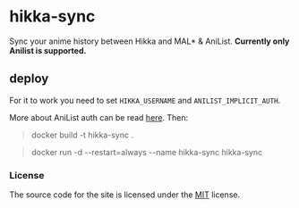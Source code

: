 # hikka-sync
Sync your anime history between Hikka and MAL* &amp; AniList.
**Currently only Anilist is supported.**
## deploy
For it to work you need to set `HIKKA_USERNAME` and `ANILIST_IMPLICIT_AUTH`.

More about AniList auth can be read [here](https://anilist.gitbook.io/anilist-apiv2-docs/overview/oauth/implicit-grant). Then:
>docker build -t hikka-sync .

>docker run -d --restart=always --name hikka-sync hikka-sync
### License
The source code for the site is licensed under the [MIT](LICENSE) license.